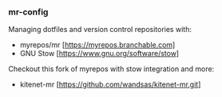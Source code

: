 ### mr-config

Managing dotfiles and version control repositories with:
* myrepos/mr [https://myrepos.branchable.com]
* GNU Stow [https://www.gnu.org/software/stow]

Checkout this fork of myrepos with stow integration and more:
* kitenet-mr [https://github.com/wandsas/kitenet-mr.git]
